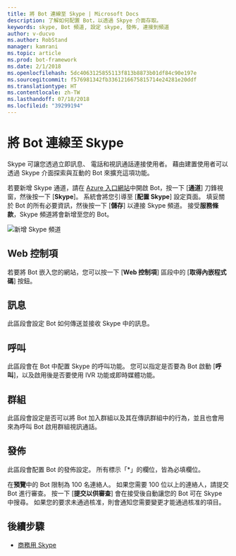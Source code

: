 ```yaml
---
title: 將 Bot 連線至 Skype | Microsoft Docs
description: 了解如何配置 Bot，以透過 Skpye 介面存取。
keywords: skype, Bot 頻道, 設定 skype, 發佈, 連接到頻道
author: v-ducvo
ms.author: RobStand
manager: kamrani
ms.topic: article
ms.prod: bot-framework
ms.date: 2/1/2018
ms.openlocfilehash: 5dc4063125855113f813b8873b01df84c90e197e
ms.sourcegitcommit: f576981342fb3361216675815714e24281e20ddf
ms.translationtype: HT
ms.contentlocale: zh-TW
ms.lasthandoff: 07/18/2018
ms.locfileid: "39299194"
---
```

# <a name="connect-a-bot-to-skype"></a>將 Bot 連線至 Skype

Skype 可讓您透過立即訊息、 電話和視訊通話連接使用者。 藉由建置使用者可以透過 Skype 介面探索與互動的 Bot 來擴充這項功能。

若要新增 Skype 通道，請在 [Azure 入口網站](https://portal.azure.com/)中開啟 Bot，按一下 [**通道**] 刀鋒視窗，然後按一下 [**Skype**]。 系統會將您引導至 [**配置 Skype**] 設定頁面。 填妥關於 Bot 的所有必要資訊，然後按一下 [**儲存**] 以連接 Skype 頻道。 接受**服務條款**，Skype 頻道將會新增至您的 Bot。

![新增 Skype 頻道](~/media/channels/skype-addchannel.png)

## <a name="web-control"></a>Web 控制項

若要將 Bot 嵌入您的網站，您可以按一下 [**Web 控制項**] 區段中的 [**取得內嵌程式碼**] 按鈕。

## <a name="messaging"></a>訊息

此區段會設定 Bot 如何傳送並接收 Skype 中的訊息。

## <a name="calling"></a>呼叫

此區段會在 Bot 中配置 Skype 的呼叫功能。 您可以指定是否要為 Bot 啟動 [**呼叫**]，以及啟用後是否要使用 IVR 功能或即時媒體功能。

## <a name="groups"></a>群組

此區段會設定是否可以將 Bot 加入群組以及其在傳訊群組中的行為，並且也會用來為呼叫 Bot 啟用群組視訊通話。

## <a name="publish"></a>發佈

此區段會配置 Bot 的發佈設定。 所有標示「*」的欄位，皆為必填欄位。

在**預覽**中的 Bot 限制為 100 名連絡人。 如果您需要 100 位以上的連絡人，請提交 Bot 進行審查。 按一下 [**提交以供審查**] 會在接受後自動讓您的 Bot 可在 Skype 中搜尋。 如果您的要求未通過核准，則會通知您需要變更才能通過核准的項目。

## <a name="next-steps"></a>後續步驟

* [商務用 Skype](bot-service-channel-connect-skypeforbusiness.md)
